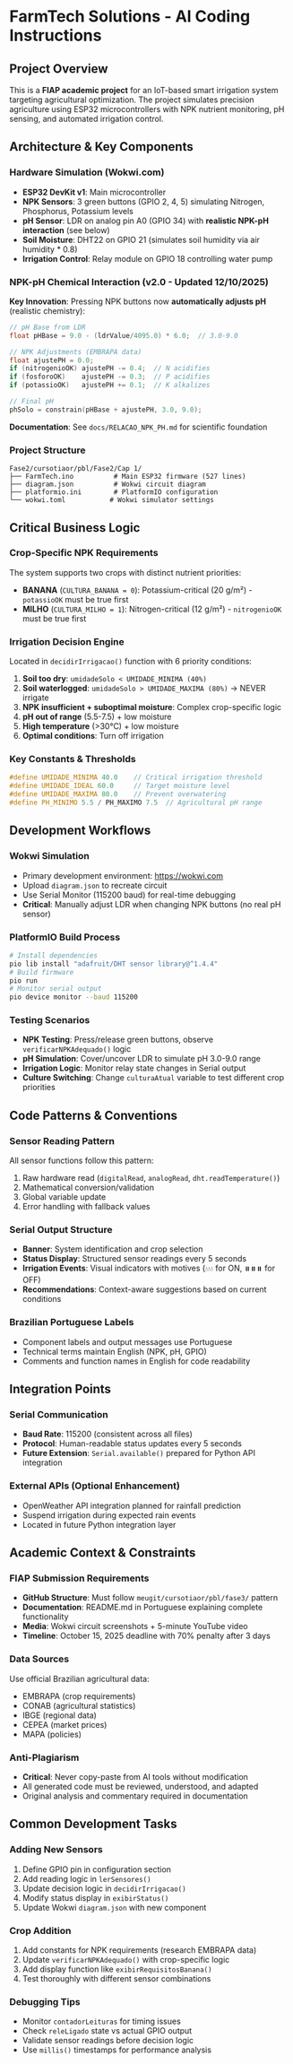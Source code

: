 # FarmTech Solutions - AI Coding Instructions

## Project Overview
This is a **FIAP academic project** for an IoT-based smart irrigation system targeting agricultural optimization. The project simulates precision agriculture using ESP32 microcontrollers with NPK nutrient monitoring, pH sensing, and automated irrigation control.

## Architecture & Key Components

### Hardware Simulation (Wokwi.com)
- **ESP32 DevKit v1**: Main microcontroller
- **NPK Sensors**: 3 green buttons (GPIO 2, 4, 5) simulating Nitrogen, Phosphorus, Potassium levels
- **pH Sensor**: LDR on analog pin A0 (GPIO 34) with **realistic NPK-pH interaction** (see below)
- **Soil Moisture**: DHT22 on GPIO 21 (simulates soil humidity via air humidity * 0.8)
- **Irrigation Control**: Relay module on GPIO 18 controlling water pump

### NPK-pH Chemical Interaction (v2.0 - Updated 12/10/2025)
**Key Innovation**: Pressing NPK buttons now **automatically adjusts pH** (realistic chemistry):
```cpp
// pH Base from LDR
float pHBase = 9.0 - (ldrValue/4095.0) * 6.0;  // 3.0-9.0

// NPK Adjustments (EMBRAPA data)
float ajustePH = 0.0;
if (nitrogenioOK) ajustePH -= 0.4;  // N acidifies
if (fosforoOK)    ajustePH -= 0.3;  // P acidifies
if (potassioOK)   ajustePH += 0.1;  // K alkalizes

// Final pH
phSolo = constrain(pHBase + ajustePH, 3.0, 9.0);
```
**Documentation**: See `docs/RELACAO_NPK_PH.md` for scientific foundation

### Project Structure
```
Fase2/cursotiaor/pbl/Fase2/Cap 1/
├── FarmTech.ino          # Main ESP32 firmware (527 lines)
├── diagram.json          # Wokwi circuit diagram
├── platformio.ini        # PlatformIO configuration
└── wokwi.toml           # Wokwi simulator settings
```

## Critical Business Logic

### Crop-Specific NPK Requirements
The system supports two crops with distinct nutrient priorities:
- **BANANA** (`CULTURA_BANANA = 0`): Potassium-critical (20 g/m²) - `potassioOK` must be true first
- **MILHO** (`CULTURA_MILHO = 1`): Nitrogen-critical (12 g/m²) - `nitrogenioOK` must be true first

### Irrigation Decision Engine
Located in `decidirIrrigacao()` function with 6 priority conditions:
1. **Soil too dry**: `umidadeSolo < UMIDADE_MINIMA (40%)`
2. **Soil waterlogged**: `umidadeSolo > UMIDADE_MAXIMA (80%)` → NEVER irrigate
3. **NPK insufficient + suboptimal moisture**: Complex crop-specific logic
4. **pH out of range** (5.5-7.5) + low moisture
5. **High temperature** (>30°C) + low moisture
6. **Optimal conditions**: Turn off irrigation

### Key Constants & Thresholds
```cpp
#define UMIDADE_MINIMA 40.0    // Critical irrigation threshold
#define UMIDADE_IDEAL 60.0     // Target moisture level
#define UMIDADE_MAXIMA 80.0    // Prevent overwatering
#define PH_MINIMO 5.5 / PH_MAXIMO 7.5  // Agricultural pH range
```

## Development Workflows

### Wokwi Simulation
- Primary development environment: https://wokwi.com
- Upload `diagram.json` to recreate circuit
- Use Serial Monitor (115200 baud) for real-time debugging
- **Critical**: Manually adjust LDR when changing NPK buttons (no real pH sensor)

### PlatformIO Build Process
```bash
# Install dependencies
pio lib install "adafruit/DHT sensor library@^1.4.4"
# Build firmware
pio run
# Monitor serial output
pio device monitor --baud 115200
```

### Testing Scenarios
- **NPK Testing**: Press/release green buttons, observe `verificarNPKAdequado()` logic
- **pH Simulation**: Cover/uncover LDR to simulate pH 3.0-9.0 range
- **Irrigation Logic**: Monitor relay state changes in Serial output
- **Culture Switching**: Change `culturaAtual` variable to test different crop priorities

## Code Patterns & Conventions

### Sensor Reading Pattern
All sensor functions follow this pattern:
1. Raw hardware read (`digitalRead`, `analogRead`, `dht.readTemperature()`)
2. Mathematical conversion/validation
3. Global variable update
4. Error handling with fallback values

### Serial Output Structure
- **Banner**: System identification and crop selection
- **Status Display**: Structured sensor readings every 5 seconds
- **Irrigation Events**: Visual indicators with motives (`💧💧💧` for ON, `⏸️⏸️⏸️` for OFF)
- **Recommendations**: Context-aware suggestions based on current conditions

### Brazilian Portuguese Labels
- Component labels and output messages use Portuguese
- Technical terms maintain English (NPK, pH, GPIO)
- Comments and function names in English for code readability

## Integration Points

### Serial Communication
- **Baud Rate**: 115200 (consistent across all files)
- **Protocol**: Human-readable status updates every 5 seconds
- **Future Extension**: `Serial.available()` prepared for Python API integration

### External APIs (Optional Enhancement)
- OpenWeather API integration planned for rainfall prediction
- Suspend irrigation during expected rain events
- Located in future Python integration layer

## Academic Context & Constraints

### FIAP Submission Requirements
- **GitHub Structure**: Must follow `meugit/cursotiaor/pbl/fase3/` pattern
- **Documentation**: README.md in Portuguese explaining complete functionality
- **Media**: Wokwi circuit screenshots + 5-minute YouTube video
- **Timeline**: October 15, 2025 deadline with 70% penalty after 3 days

### Data Sources
Use official Brazilian agricultural data:
- EMBRAPA (crop requirements)
- CONAB (agricultural statistics)  
- IBGE (regional data)
- CEPEA (market prices)
- MAPA (policies)

### Anti-Plagiarism
- **Critical**: Never copy-paste from AI tools without modification
- All generated code must be reviewed, understood, and adapted
- Original analysis and commentary required in documentation

## Common Development Tasks

### Adding New Sensors
1. Define GPIO pin in configuration section
2. Add reading logic in `lerSensores()`
3. Update decision logic in `decidirIrrigacao()`
4. Modify status display in `exibirStatus()`
5. Update Wokwi `diagram.json` with new component

### Crop Addition
1. Add constants for NPK requirements (research EMBRAPA data)
2. Update `verificarNPKAdequado()` with crop-specific logic
3. Add display function like `exibirRequisitosBanana()`
4. Test thoroughly with different sensor combinations

### Debugging Tips
- Monitor `contadorLeituras` for timing issues
- Check `releLigado` state vs actual GPIO output
- Validate sensor readings before decision logic
- Use `millis()` timestamps for performance analysis